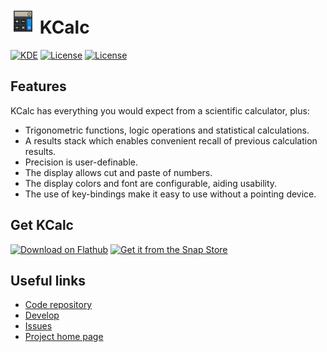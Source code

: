 <!--
- SPDX-FileCopyrightText: None
- SPDX-License-Identifier: CC0-1.0
-->

# <img src="logo.png" width="40"/> KCalc


[![KDE](https://img.shields.io/badge/KDE-Applications-blue)](https://kde.org/applications)
[![License](https://img.shields.io/badge/License-GPLv2-blue.svg)](https://www.gnu.org/licenses/old-licenses/gpl-2.0.en.html)
[![License](https://img.shields.io/badge/License-BSD--3--Clause-blue.svg)](https://opensource.org/licenses/BSD-3-Clause)

## Features

KCalc has everything you would expect from a scientific calculator, plus:

- Trigonometric functions, logic operations and statistical calculations.
- A results stack which enables convenient recall of previous calculation results.
- Precision is user-definable.
- The display allows cut and paste of numbers.
- The display colors and font are configurable, aiding usability.
- The use of key-bindings make it easy to use without a pointing device.

## Get KCalc

<a href='https://flathub.org/apps/details/org.kde.kcalc'><img width='190px' alt='Download on Flathub' src='https://flathub.org/assets/badges/flathub-badge-en.svg'/></a>
<a href='https://snapcraft.io/kcalc'><img width='190px' alt='Get it from the Snap Store' src='https://snapcraft.io/static/images/badges/en/snap-store-black.svg'/></a>

## Useful links
* [Code repository](https://invent.kde.org/utilities/kcalc)
* [Develop](https://community.kde.org/Get_Involved/development)
* [Issues](https://bugs.kde.org/buglist.cgi?product=kcalc&resolution=---)
* [Project home page](https://apps.kde.org/kcalc/)

